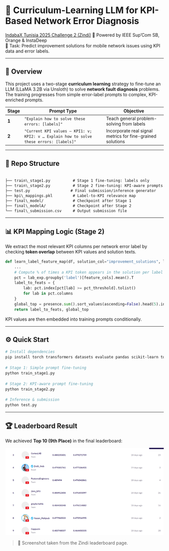# 📶 Curriculum-Learning LLM for KPI-Based Network Error Diagnosis

[IndabaX Tunisia 2025 Challenge 2 (Zindi)](https://zindi.africa/competitions/indabax-tunisia-2025-challenge-2/leaderboard)
🔬 Powered by IEEE Sup’Com SB, Orange & InstaDeep  
🎯 Task: Predict improvement solutions for mobile network issues using KPI data and error labels.

---

## 🧠 Overview

This project uses a two-stage **curriculum learning** strategy to fine-tune an LLM (LLaMA 3.2B via Unsloth) to solve **network fault diagnosis** problems. The training progresses from simple error-label prompts to complex, KPI-enriched prompts.

| Stage | Prompt Type | Objective |
|-------|-------------|-----------|
| **1** | `"Explain how to solve these errors: [labels]"` | Teach general problem-solving from labels |
| **2** | `"Current KPI values — KPI1: v; KPI2: v … Explain how to solve these errors: [labels]"` | Incorporate real signal metrics for fine-grained solutions |

---

## 📁 Repo Structure

```

├── train\_stage1.py          # Stage 1 fine-tuning: labels only
├── train\_stage2.py          # Stage 2 fine-tuning: KPI-aware prompts
├── test.py                  # Final submission/inference generator
├── kpi\_mappings.pkl         # Label-to-KPI relevance map
├── final\_model/             # Checkpoint after Stage 1
├── final\_modelA/            # Checkpoint after Stage 2
└── final\_submission.csv     # Output submission file

````

---

## 📊 KPI Mapping Logic (Stage 2)

We extract the most relevant KPI columns per network error label by checking **token overlap** between KPI values and solution texts.

```python
def learn_label_feature_map(df, solution_col="improvement_solutions", label_col="network_labels", pct_threshold=0.7):
    ...
    # Compute % of times a KPI token appears in the solution per label
    pct = lab_exp.groupby('label')[feature_cols].mean().T
    label_to_feats = {
        lab: pct.index[pct[lab] >= pct_threshold].tolist()
        for lab in pct.columns
    }
    global_top = presence.sum().sort_values(ascending=False).head(5).index.tolist()
    return label_to_feats, global_top
````

KPI values are then embedded into training prompts conditionally.

---

## ⚙️ Quick Start

```bash
# Install dependencies
pip install torch transformers datasets evaluate pandas scikit-learn tqdm unsloth

# Stage 1: Simple prompt fine-tuning
python train_stage1.py

# Stage 2: KPI-aware prompt fine-tuning
python train_stage2.py

# Inference & submission
python test.py
```

---

## 🏆 Leaderboard Result

We achieved **Top 10 (9th Place)** in the final leaderboard:

![Leaderboard](leaderboard.png)

> 📌 Screenshot taken from the Zindi leaderboard page.

